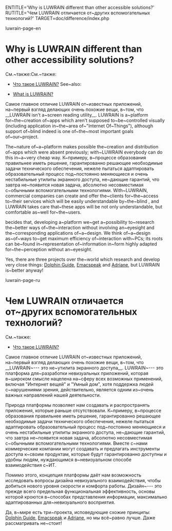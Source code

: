 
ENTITLE='Why is LUWRAIN different than other accessible solutions?'
RUTITLE='Чем LUWRAIN отличается от~других вспомогательных технологий?'
TARGET=doc/difference/index.php

luwrain-page-en

# Why is LUWRAIN different than other accessibility solutions?

См.~также:См.~также:

* [Что такое LUWRAIN?](local:/doc/about/)
See~also:

* [What is LUWRAIN?](local:/doc/about/)

Самое главное отличие LUWRAIN от~известных приложений, на~первый взгляд  делающих очень похожие вещи, в~том,
что __LUWRAIN isn't a~screen reading utility__.
LUWRAIN is a~platform  for~the~creation of~apps which aren't supposed to~be~controlled visually
(including application in~the~area of~"Internet Of~Things"),
although support of~blind indeed is  one of~the~most important goals of~our~project.

The~nature of~a~platform makes possible the~creation and distribution of~apps which were absent previously;
with~LUWRAIN everybody can do this in~a~very cheap way.
К~примеру, в~процессе образования правильнее иметь решение, гарантированно решающее необходимые задачи технического обеспечения,
нежеле  пытаться адаптировать образовательный процесс под~постоянно меняющиеся и очень нестабильные утилиты экранного доступа,
не~дающие гарантий, что  завтра не~появится новая задача, абсолютно  несовместимая с~обычными вспомогательными технологиями.
With~LUWRAIN, commercial companies can create and offer the~clients for~the~access to~their services which will be easily understandable by~the~blind ,
and LUWRAIN  takes care that~these apps will be
not only understandable, but comfortable as~well for~the~users.

becides that,  developing a~platform we~get a~possibility to~research
the~better ways of~the~interaction without involving an~eyesight  and the~corresponding applications of~a~design.
We think of~a~design  as~of~ways  to~get maximum  efficiency of~interaction with~PCs;
its roots  can be~found in~representation of~information  in~form highly adapted for~the~perception without an~eyesight.

Yes, there are three projects over the~world which  research and develop very close things:
[Dolphin Guide](http://www.yourdolphin.com/productdetail.asp?id=30),
[Emacspeak](http://emacspeak.sourceforge.net) and
[Adriane](http://www.knopper.net/knoppix-adriane/index-en.html),
but LUWRAIN is~better anyway!

luwrain-page-ru

# Чем LUWRAIN отличается от~других вспомогательных технологий?

См.~также:

* [Что такое LUWRAIN?](local:/doc/about/)

Самое главное отличие LUWRAIN от~известных приложений, на~первый взгляд  делающих очень похожие вещи, в~том,
что __LUWRAIN~--- это не~утилита экранного доступа__.
LUWRAIN~--- это платформа для~разработки невизуальных приложений, которая  в~широком смысле нацелена на~сферу всех возможных применений,
включая "Интернет вещей" и "Умный дом",
хотя поддержка людей с~нарушениями зрения, действительно, является одним из~очень важных   направлений нашей деятельности.

Природа платформы позволяет нам создавать и распространять приложения, которые раньше отсутствовали.
К~примеру, в~процессе образования правильнее иметь решение, гарантированно решающее необходимые задачи технического обеспечения,
нежеле  пытаться адаптировать образовательный процесс под~постоянно меняющиеся и очень нестабильные утилиты экранного доступа,
не~дающие гарантий, что  завтра не~появится новая задача, абсолютно  несовместимая с~обычными вспомогательными технологиями.
Вместе с~нами коммерческие компании могут создавать и предлагать инструменты доступа к~своим продуктам,
которые будут гарантированно доступны и удобны людям, нуждающимся в~невизуальном способе взаимодействия с~ИТ.

Помимо этого, концепция платформы  даёт нам возможность исследовать вопросы дизайна невизуального взаимодействия, чтобы добиться нового уровня скорости и комфорта работы.
Дизайн~--- это прежде всего предельная функциональная эффективность,
основы которой кроются в~способах представления информации,
максимально адаптированных для~невизуального восприятия.

Да, в~мире есть три~проекта, исповедующие схожие принципы:
[Dolphin Guide](http://www.yourdolphin.com/productdetail.asp?id=30),
[Emacspeak](http://emacspeak.sourceforge.net) и
[Adriane](http://www.knopper.net/knoppix-adriane/index-en.html),
но мы всё~равно лучше.
Даже рассматривать не~стоит!
